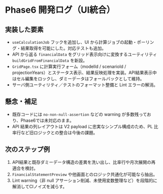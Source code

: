 # Phase6 開発ログ（UI統合）

## 実装した要素

- `useCalculationJob` フックを追加し、UI から計算ジョブの起動・ポーリング・結果取得を可能にした。対応テストも追加。
- API から返る `financialData` をグリッド表示向けに変換するユーティリティ `buildGridFromFinancialData` を新設。
- `GridPage.tsx` に計算実行フォーム（modelId / scenarioId / projectionYears）とステータス表示、結果反映処理を実装。API結果表示中はセル編集をロックし、ダミーデータはフォールバックとして維持。
- サーバ側ユーティリティ／テストのフォーマット整備と Lint エラーの解消。

## 懸念・補足

- 既存コードには `no-non-null-assertion` などの warning が多数残っており、Phase6では未対応のまま。
- API 結果の列レイアウトは V2 payload に忠実なシンプル構成のため、PL 比率行など旧ロジックとの整合は今後の課題。

## 次のステップ例

1. API結果と既存ダミーデータ構造の差異を洗い出し、比率行や月次展開の再適合を検討。
2. `FinancialStatementPreview` や他画面とのロジック共通化が可能なら抽出。
3. Lint warning（非 null アサーション削減、未使用変数整理など）を段階的に解消してCIノイズを減らす。
